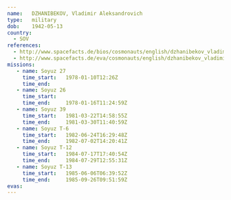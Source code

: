 ```yaml
---
name:	DZHANIBEKOV, Vladimir Aleksandrovich
type:	military
dob:	1942-05-13
country:
  - SOV
references:
  - http://www.spacefacts.de/bios/cosmonauts/english/dzhanibekov_vladimir.htm
  - http://www.spacefacts.de/eva/cosmonauts/english/dzhanibekov_vladimir.htm
missions:
   - name: Soyuz 27
     time_start:   1978-01-10T12:26Z
     time_end:     
   - name: Soyuz 26
     time_start:   
     time_end:     1978-01-16T11:24:59Z
   - name: Soyuz 39
     time_start:   1981-03-22T14:58:55Z
     time_end:     1981-03-30T11:40:59Z
   - name: Soyuz T-6
     time_start:   1982-06-24T16:29:48Z
     time_end:     1982-07-02T14:20:41Z
   - name: Soyuz T-12
     time_start:   1984-07-17T17:40:54Z
     time_end:     1984-07-29T12:55:31Z
   - name: Soyuz T-13
     time_start:   1985-06-06T06:39:52Z
     time_end:     1985-09-26T09:51:59Z
evas:
---
```

